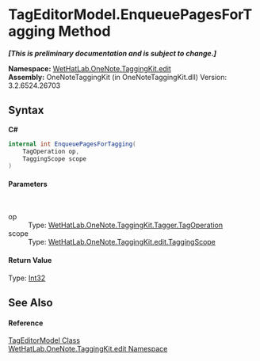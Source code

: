 # TagEditorModel.EnqueuePagesForTagging Method 
 _**\[This is preliminary documentation and is subject to change.\]**_

**Namespace:**&nbsp;<a href="60ca3730-00cd-fce3-4009-523f3952fd9e">WetHatLab.OneNote.TaggingKit.edit</a><br />**Assembly:**&nbsp;OneNoteTaggingKit (in OneNoteTaggingKit.dll) Version: 3.2.6524.26703

## Syntax

**C#**<br />
``` C#
internal int EnqueuePagesForTagging(
	TagOperation op,
	TaggingScope scope
)
```


#### Parameters
&nbsp;<dl><dt>op</dt><dd>Type: <a href="5cea3020-d545-b9f9-03b5-69bfd76656c7">WetHatLab.OneNote.TaggingKit.Tagger.TagOperation</a><br /></dd><dt>scope</dt><dd>Type: <a href="b3be4048-2099-50e6-21a5-1c36d2dcb4f3">WetHatLab.OneNote.TaggingKit.edit.TaggingScope</a><br /></dd></dl>

#### Return Value
Type: <a href="http://msdn2.microsoft.com/en-us/library/td2s409d" target="_blank">Int32</a>

## See Also


#### Reference
<a href="d0783a73-0ba1-b750-13e8-e19b790c09dd">TagEditorModel Class</a><br /><a href="60ca3730-00cd-fce3-4009-523f3952fd9e">WetHatLab.OneNote.TaggingKit.edit Namespace</a><br />